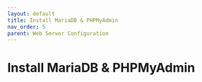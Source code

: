 ```yaml
---
layout: default
title: Install MariaDB & PHPMyAdmin
nav_order: 5
parent: Web Server Configuration
---
```

# Install MariaDB & PHPMyAdmin